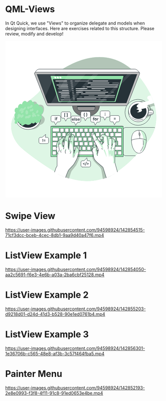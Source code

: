# QML-Views

In Qt Quick, we use "Views" to organize delegate and models when designing interfaces. Here are exercises related to this structure. Please review, modify and develop!

![](Code.gif)

# Swipe View



https://user-images.githubusercontent.com/94598924/142854515-71cf3dcc-bceb-4cec-8db1-9aa9d40a47f6.mp4



# ListView Example 1



https://user-images.githubusercontent.com/94598924/142854050-aa2c5691-f6e3-4e6b-a03a-2ba6cbf25128.mp4


# ListView Example 2


https://user-images.githubusercontent.com/94598924/142855203-d9218d01-d24d-41d3-b528-90e1ed0761b4.mp4


# ListView Example 3


https://user-images.githubusercontent.com/94598924/142856301-1e36706b-c565-48e8-af3b-3c57f464fba5.mp4


# Painter Menu

https://user-images.githubusercontent.com/94598924/142852193-2e8e0993-f3f8-4f11-91c8-91ed0653e4be.mp4

